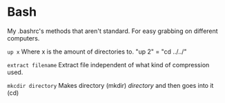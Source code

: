 # Bash
My .bashrc's methods that aren't standard. For easy grabbing on different computers. 

`up x`
Where x is the amount of directories to. "up 2" = "cd ../../"

`extract filename`
Extract file independent of what kind of compression used. 

`mkcdir directory`
Makes directory (mkdir) *directory* and then goes into it (cd)
